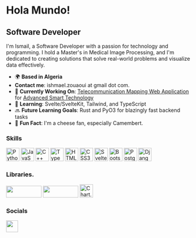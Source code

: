 Hola Mundo!
===========

Software Developer
------------------

I'm Ismail, a Software Developer with a passion for technology and programming. I hold a Master's in Medical Image Processing, and I'm dedicated to creating solutions that solve real-world problems and visualize data effectively.

*   🌍 **Based in Algeria**
*   **Contact me**: ishmael.zouaoui at gmail dot com.
*   🚀 **Currently Working On**: [Telecommunication Mapping Web Application](http://ast-smart.com) for [Advanced Smart Technology](http://ast-smart.com)
*   🧠 **Learning**: Svelte/SvelteKit, Tailwind, and TypeScript
*   🔜 **Future Learning Goals**: Rust and PyO3 for blazingly fast backend tasks
*   🧀 **Fun Fact**: I'm a cheese fan, especially Camembert.

### Skills
<p align="left">
  <a href="https://www.python.org/" target="_blank" rel="noreferrer"><img src="https://raw.githubusercontent.com/danielcranney/readme-generator/main/public/icons/skills/python-colored.svg" width="36" height="36" alt="Python" /></a>
  <a href="https://developer.mozilla.org/en-US/docs/Web/JavaScript" target="_blank" rel="noreferrer"><img src="https://raw.githubusercontent.com/danielcranney/readme-generator/main/public/icons/skills/javascript-colored.svg" width="36" height="36" alt="JavaScript" /></a>
  <a href="https://docs.microsoft.com/en-us/cpp/?view=msvc-170" target="_blank" rel="noreferrer"><img src="https://raw.githubusercontent.com/danielcranney/readme-generator/main/public/icons/skills/cplusplus-colored.svg" width="36" height="36" alt="C++" /></a>
  <a href="https://www.typescriptlang.org/" target="_blank" rel="noreferrer"><img src="https://raw.githubusercontent.com/danielcranney/readme-generator/main/public/icons/skills/typescript-colored.svg" width="36" height="36" alt="TypeScript" /></a>
  <a href="https://developer.mozilla.org/en-US/docs/Glossary/HTML5" target="_blank" rel="noreferrer"><img src="https://raw.githubusercontent.com/danielcranney/readme-generator/main/public/icons/skills/html5-colored.svg" width="36" height="36" alt="HTML5" /></a>
  <a href="https://www.w3.org/TR/CSS/#css" target="_blank" rel="noreferrer"><img src="https://raw.githubusercontent.com/danielcranney/readme-generator/main/public/icons/skills/css3-colored.svg" width="36" height="36" alt="CSS3" /></a>
  <a href="https://svelte.dev/" target="_blank" rel="noreferrer"><img src="https://raw.githubusercontent.com/danielcranney/readme-generator/main/public/icons/skills/svelte-colored.svg" width="36" height="36" alt="Svelte" /></a>
  <a href="https://getbootstrap.com/" target="_blank" rel="noreferrer"><img src="https://raw.githubusercontent.com/danielcranney/readme-generator/main/public/icons/skills/bootstrap-colored.svg" width="36" height="36" alt="Bootstrap" /></a>
  <a href="https://www.postgresql.org/" target="_blank" rel="noreferrer"><img src="https://raw.githubusercontent.com/danielcranney/readme-generator/main/public/icons/skills/postgresql-colored.svg" width="36" height="36" alt="PostgreSQL" /></a>
  <a href="https://www.djangoproject.com/" target="_blank" rel="noreferrer"><img src="https://avatars.githubusercontent.com/u/27804?s=200&v=4)" width="36" height="36" alt="Django" /></a>
</p>

### Libraries.
<p align="left">                          
  <a href="https://pandas.pydata.org/" target="_blank" rel="noreferrer"><img src="https://pandas.pydata.org/pandas-docs/version/1.0/_static/pandas.svg" width="96" height="32" /></a>
  <a href="https://leafletjs.com/" target="_blank" rel="noreferrer"><img src="https://leafletjs.com/docs/images/logo.png" width="96" height="32" /></a>
  <a href="https://www.chartjs.org/" target="_blank" rel="noreferrer"><img src="https://avatars.githubusercontent.com/u/10342521?s=200&v=4" width="36" height="36" alt="Chart.js" /></a>
</p>

### Socials
<p align="left">
  <a href="https://www.linkedin.com/in/ismail-zouaoui-3777b5a1/" target="_blank" rel="noreferrer"><img src="https://raw.githubusercontent.com/danielcranney/readme-generator/main/public/icons/socials/linkedin.svg" width="32" height="32" /></a>
</p>
